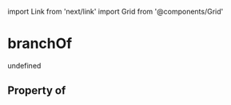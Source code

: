 import Link from 'next/link'
import Grid from '@components/Grid'

# branchOf

undefined

## Property of



